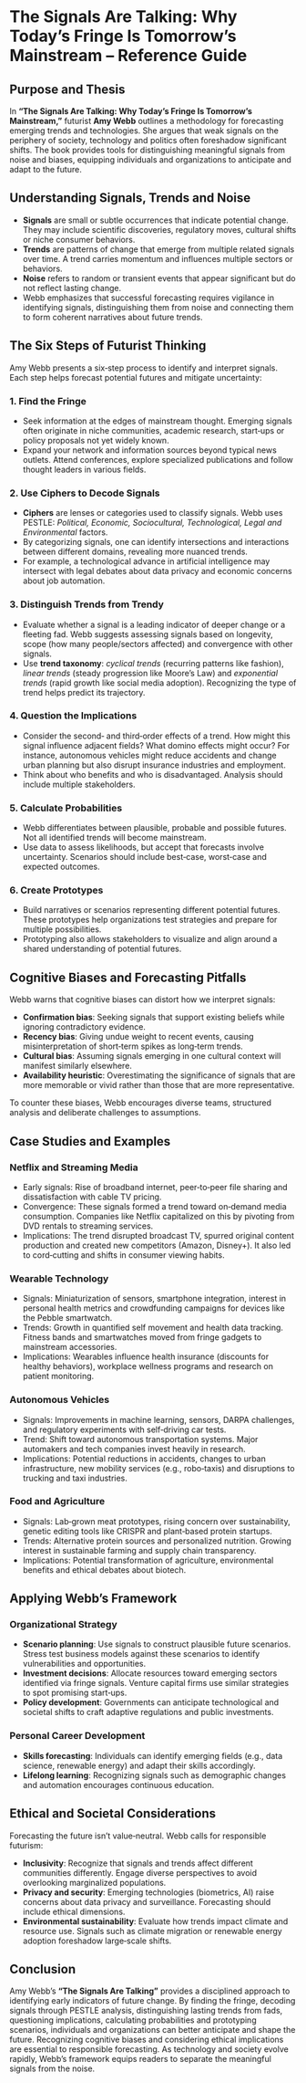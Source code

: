 # The Signals Are Talking: Why Today’s Fringe Is Tomorrow’s Mainstream – Reference Guide

## Purpose and Thesis

In **“The Signals Are Talking: Why Today’s Fringe Is Tomorrow’s Mainstream,”** futurist **Amy Webb** outlines a methodology for forecasting emerging trends and technologies. She argues that weak signals on the periphery of society, technology and politics often foreshadow significant shifts. The book provides tools for distinguishing meaningful signals from noise and biases, equipping individuals and organizations to anticipate and adapt to the future.

## Understanding Signals, Trends and Noise

- **Signals** are small or subtle occurrences that indicate potential change. They may include scientific discoveries, regulatory moves, cultural shifts or niche consumer behaviors.
- **Trends** are patterns of change that emerge from multiple related signals over time. A trend carries momentum and influences multiple sectors or behaviors.
- **Noise** refers to random or transient events that appear significant but do not reflect lasting change.
- Webb emphasizes that successful forecasting requires vigilance in identifying signals, distinguishing them from noise and connecting them to form coherent narratives about future trends.

## The Six Steps of Futurist Thinking

Amy Webb presents a six‑step process to identify and interpret signals. Each step helps forecast potential futures and mitigate uncertainty:

### 1. **Find the Fringe**

- Seek information at the edges of mainstream thought. Emerging signals often originate in niche communities, academic research, start‑ups or policy proposals not yet widely known.
- Expand your network and information sources beyond typical news outlets. Attend conferences, explore specialized publications and follow thought leaders in various fields.

### 2. **Use Ciphers to Decode Signals**

- **Ciphers** are lenses or categories used to classify signals. Webb uses PESTLE: *Political, Economic, Sociocultural, Technological, Legal and Environmental* factors.
- By categorizing signals, one can identify intersections and interactions between different domains, revealing more nuanced trends.
- For example, a technological advance in artificial intelligence may intersect with legal debates about data privacy and economic concerns about job automation.

### 3. **Distinguish Trends from Trendy**

- Evaluate whether a signal is a leading indicator of deeper change or a fleeting fad. Webb suggests assessing signals based on longevity, scope (how many people/sectors affected) and convergence with other signals.
- Use **trend taxonomy**: *cyclical trends* (recurring patterns like fashion), *linear trends* (steady progression like Moore’s Law) and *exponential trends* (rapid growth like social media adoption). Recognizing the type of trend helps predict its trajectory.

### 4. **Question the Implications**

- Consider the second‑ and third‑order effects of a trend. How might this signal influence adjacent fields? What domino effects might occur? For instance, autonomous vehicles might reduce accidents and change urban planning but also disrupt insurance industries and employment.
- Think about who benefits and who is disadvantaged. Analysis should include multiple stakeholders.

### 5. **Calculate Probabilities**

- Webb differentiates between plausible, probable and possible futures. Not all identified trends will become mainstream.
- Use data to assess likelihoods, but accept that forecasts involve uncertainty. Scenarios should include best‑case, worst‑case and expected outcomes.

### 6. **Create Prototypes**

- Build narratives or scenarios representing different potential futures. These prototypes help organizations test strategies and prepare for multiple possibilities.
- Prototyping also allows stakeholders to visualize and align around a shared understanding of potential futures.

## Cognitive Biases and Forecasting Pitfalls

Webb warns that cognitive biases can distort how we interpret signals:

- **Confirmation bias**: Seeking signals that support existing beliefs while ignoring contradictory evidence.
- **Recency bias**: Giving undue weight to recent events, causing misinterpretation of short‑term spikes as long‑term trends.
- **Cultural bias**: Assuming signals emerging in one cultural context will manifest similarly elsewhere.
- **Availability heuristic**: Overestimating the significance of signals that are more memorable or vivid rather than those that are more representative.

To counter these biases, Webb encourages diverse teams, structured analysis and deliberate challenges to assumptions.

## Case Studies and Examples

### Netflix and Streaming Media

- Early signals: Rise of broadband internet, peer‑to‑peer file sharing and dissatisfaction with cable TV pricing.
- Convergence: These signals formed a trend toward on‑demand media consumption. Companies like Netflix capitalized on this by pivoting from DVD rentals to streaming services.
- Implications: The trend disrupted broadcast TV, spurred original content production and created new competitors (Amazon, Disney+). It also led to cord‑cutting and shifts in consumer viewing habits.

### Wearable Technology

- Signals: Miniaturization of sensors, smartphone integration, interest in personal health metrics and crowdfunding campaigns for devices like the Pebble smartwatch.
- Trends: Growth in quantified self movement and health data tracking. Fitness bands and smartwatches moved from fringe gadgets to mainstream accessories.
- Implications: Wearables influence health insurance (discounts for healthy behaviors), workplace wellness programs and research on patient monitoring.

### Autonomous Vehicles

- Signals: Improvements in machine learning, sensors, DARPA challenges, and regulatory experiments with self‑driving car tests.
- Trend: Shift toward autonomous transportation systems. Major automakers and tech companies invest heavily in research.
- Implications: Potential reductions in accidents, changes to urban infrastructure, new mobility services (e.g., robo‑taxis) and disruptions to trucking and taxi industries.

### Food and Agriculture

- Signals: Lab‑grown meat prototypes, rising concern over sustainability, genetic editing tools like CRISPR and plant‑based protein startups.
- Trends: Alternative protein sources and personalized nutrition. Growing interest in sustainable farming and supply chain transparency.
- Implications: Potential transformation of agriculture, environmental benefits and ethical debates about biotech.

## Applying Webb’s Framework

### Organizational Strategy

- **Scenario planning**: Use signals to construct plausible future scenarios. Stress test business models against these scenarios to identify vulnerabilities and opportunities.
- **Investment decisions**: Allocate resources toward emerging sectors identified via fringe signals. Venture capital firms use similar strategies to spot promising start‑ups.
- **Policy development**: Governments can anticipate technological and societal shifts to craft adaptive regulations and public investments.

### Personal Career Development

- **Skills forecasting**: Individuals can identify emerging fields (e.g., data science, renewable energy) and adapt their skills accordingly.
- **Lifelong learning**: Recognizing signals such as demographic changes and automation encourages continuous education.

## Ethical and Societal Considerations

Forecasting the future isn’t value‑neutral. Webb calls for responsible futurism:

- **Inclusivity**: Recognize that signals and trends affect different communities differently. Engage diverse perspectives to avoid overlooking marginalized populations.
- **Privacy and security**: Emerging technologies (biometrics, AI) raise concerns about data privacy and surveillance. Forecasting should include ethical dimensions.
- **Environmental sustainability**: Evaluate how trends impact climate and resource use. Signals such as climate migration or renewable energy adoption foreshadow large‑scale shifts.

## Conclusion

Amy Webb’s **“The Signals Are Talking”** provides a disciplined approach to identifying early indicators of future change. By finding the fringe, decoding signals through PESTLE analysis, distinguishing lasting trends from fads, questioning implications, calculating probabilities and prototyping scenarios, individuals and organizations can better anticipate and shape the future. Recognizing cognitive biases and considering ethical implications are essential to responsible forecasting. As technology and society evolve rapidly, Webb’s framework equips readers to separate the meaningful signals from the noise.
